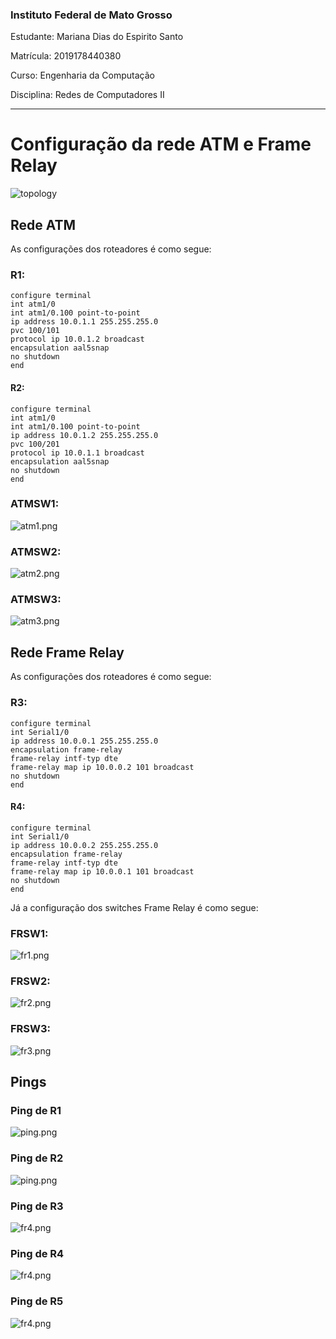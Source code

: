 ### Instituto Federal de Mato Grosso

Estudante: Mariana Dias do Espirito Santo

Matrícula: 2019178440380

Curso: Engenharia da Computação

Disciplina: Redes de Computadores II

---
# Configuração da rede ATM e Frame Relay

![topology](https://github.com/PudiMari/ATM-e-Frame-Relay/blob/main/Topologia.png?raw=true)

## Rede ATM

As configurações dos roteadores é como segue:

### R1:
```
configure terminal
int atm1/0
int atm1/0.100 point-to-point
ip address 10.0.1.1 255.255.255.0
pvc 100/101
protocol ip 10.0.1.2 broadcast
encapsulation aal5snap
no shutdown 
end
```

#### R2:
```
configure terminal
int atm1/0
int atm1/0.100 point-to-point
ip address 10.0.1.2 255.255.255.0
pvc 100/201
protocol ip 10.0.1.1 broadcast
encapsulation aal5snap
no shutdown 
end
```

### ATMSW1:

![atm1.png](https://github.com/PudiMari/ATM-e-Frame-Relay/blob/main/ATMSW1.png?raw=true)


### ATMSW2:
![atm2.png](https://github.com/PudiMari/ATM-e-Frame-Relay/blob/main/ATMSW2.png?raw=true)


### ATMSW3:
![atm3.png](https://github.com/PudiMari/ATM-e-Frame-Relay/blob/main/ATMSW3.png?raw=true)


## Rede Frame Relay

As configurações dos roteadores é como segue:

### R3:
```
configure terminal
int Serial1/0
ip address 10.0.0.1 255.255.255.0
encapsulation frame-relay
frame-relay intf-typ dte
frame-relay map ip 10.0.0.2 101 broadcast
no shutdown
end
```

#### R4:
```
configure terminal
int Serial1/0
ip address 10.0.0.2 255.255.255.0
encapsulation frame-relay
frame-relay intf-typ dte
frame-relay map ip 10.0.0.1 101 broadcast
no shutdown
end
```

Já a configuração dos switches Frame Relay é como segue:


### FRSW1:

![fr1.png](https://github.com/PudiMari/ATM-e-Frame-Relay/blob/main/FRSW1.png?raw=true)


### FRSW2:
![fr2.png](https://github.com/PudiMari/ATM-e-Frame-Relay/blob/main/FRSW2.png?raw=true)


### FRSW3:
![fr3.png](https://github.com/PudiMari/ATM-e-Frame-Relay/blob/main/FRSW3.png?raw=true)

## Pings

### Ping de R1 
![ping.png](https://github.com/PudiMari/ATM-e-Frame-Relay/blob/main/PingR1.png?raw=true)

### Ping de R2
![ping.png](https://github.com/PudiMari/ATM-e-Frame-Relay/blob/main/PingR2.png?raw=true)

### Ping de R3
![fr4.png](https://github.com/PudiMari/ATM-e-Frame-Relay/blob/main/PingR3.png?raw=true)

### Ping de R4
![fr4.png](https://github.com/PudiMari/ATM-e-Frame-Relay/blob/main/PingR4.png?raw=true)

### Ping de R5
![fr4.png](https://github.com/PudiMari/ATM-e-Frame-Relay/blob/main/PingR5.png?raw=true)

